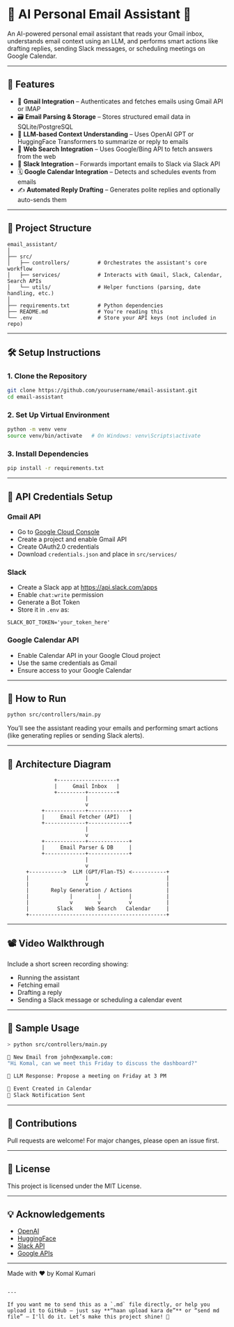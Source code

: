 
# 📧 AI Personal Email Assistant 🤖

An AI-powered personal email assistant that reads your Gmail inbox, understands email context using an LLM, and performs smart actions like drafting replies, sending Slack messages, or scheduling meetings on Google Calendar.

---

## 🧠 Features

- 🔐 **Gmail Integration** – Authenticates and fetches emails using Gmail API or IMAP
- 🗃️ **Email Parsing & Storage** – Stores structured email data in SQLite/PostgreSQL
- 🤖 **LLM-based Context Understanding** – Uses OpenAI GPT or HuggingFace Transformers to summarize or reply to emails
- 🔎 **Web Search Integration** – Uses Google/Bing API to fetch answers from the web
- 💬 **Slack Integration** – Forwards important emails to Slack via Slack API
- 🗓️ **Google Calendar Integration** – Detects and schedules events from emails
- ✍️ **Automated Reply Drafting** – Generates polite replies and optionally auto-sends them

---

## 📁 Project Structure

```
email_assistant/
│
├── src/
│   ├── controllers/         # Orchestrates the assistant's core workflow
│   ├── services/            # Interacts with Gmail, Slack, Calendar, Search APIs
│   └── utils/               # Helper functions (parsing, date handling, etc.)
│
├── requirements.txt         # Python dependencies
├── README.md                # You're reading this
└── .env                     # Store your API keys (not included in repo)
```

---

## 🛠️ Setup Instructions

### 1. Clone the Repository
```bash
git clone https://github.com/yourusername/email-assistant.git
cd email-assistant
```

### 2. Set Up Virtual Environment
```bash
python -m venv venv
source venv/bin/activate   # On Windows: venv\Scripts\activate
```

### 3. Install Dependencies
```bash
pip install -r requirements.txt
```

---

## 🔑 API Credentials Setup

### Gmail API
- Go to [Google Cloud Console](https://console.cloud.google.com/)
- Create a project and enable Gmail API
- Create OAuth2.0 credentials
- Download `credentials.json` and place in `src/services/`

### Slack
- Create a Slack app at https://api.slack.com/apps
- Enable `chat:write` permission
- Generate a Bot Token
- Store it in `.env` as:
```env
SLACK_BOT_TOKEN='your_token_here'
```

### Google Calendar API
- Enable Calendar API in your Google Cloud project
- Use the same credentials as Gmail
- Ensure access to your Google Calendar

---

## 🚀 How to Run

```bash
python src/controllers/main.py
```

You’ll see the assistant reading your emails and performing smart actions (like generating replies or sending Slack alerts).

---

## 🧠 Architecture Diagram

```
               +-------------------+
               |     Gmail Inbox   |
               +---------+---------+
                         |
                         v
           +-------------+-------------+
           |     Email Fetcher (API)   |
           +-------------+-------------+
                         |
                         v
           +-------------+-------------+
           |     Email Parser & DB     |
           +-------------+-------------+
                         |
                         v
      +----------->  LLM (GPT/Flan-T5) <-----------+
      |                  |                         |
      |                  v                         |
      |       Reply Generation / Actions           |
      |             |        |         |           |
      |             v        v         v           |
      |         Slack    Web Search   Calendar     |
      +--------------------------------------------+
```

---

## 📽️ Video Walkthrough

Include a short screen recording showing:
- Running the assistant
- Fetching email
- Drafting a reply
- Sending a Slack message or scheduling a calendar event

---

## 🧪 Sample Usage

```bash
> python src/controllers/main.py

📧 New Email from john@example.com:
"Hi Komal, can we meet this Friday to discuss the dashboard?"

🤖 LLM Response: Propose a meeting on Friday at 3 PM

📅 Event Created in Calendar
💬 Slack Notification Sent
```

---

## 🤝 Contributions

Pull requests are welcome! For major changes, please open an issue first.

---

## 📌 License

This project is licensed under the MIT License.

---

## 💡 Acknowledgements

- [OpenAI](https://openai.com/)
- [HuggingFace](https://huggingface.co/)
- [Slack API](https://api.slack.com/)
- [Google APIs](https://console.cloud.google.com/)

---

Made with ❤️ by Komal Kumari
```

---

If you want me to send this as a `.md` file directly, or help you upload it to GitHub — just say **“haan upload kara de”** or “send md file” — I'll do it. Let’s make this project shine! 🌟
